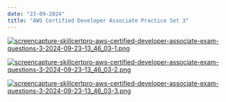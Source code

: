 ```yaml
---
date: "23-09-2024"
title: "AWS Certified Developer Associate Practice Set 3"
---
```

<a href="/images/screencapture-skillcertpro-aws-certified-developer-associate-exam-questions-3-2024-09-23-13_46_03-1.png" target="_blank"><img src="/images/screencapture-skillcertpro-aws-certified-developer-associate-exam-questions-3-2024-09-23-13_46_03-1.png" alt="screencapture-skillcertpro-aws-certified-developer-associate-exam-questions-3-2024-09-23-13_46_03-1.png" /></a>

<a href="/images/screencapture-skillcertpro-aws-certified-developer-associate-exam-questions-3-2024-09-23-13_46_03-2.png" target="_blank"><img src="/images/screencapture-skillcertpro-aws-certified-developer-associate-exam-questions-3-2024-09-23-13_46_03-2.png" alt="screencapture-skillcertpro-aws-certified-developer-associate-exam-questions-3-2024-09-23-13_46_03-2.png" /></a>

<a href="/images/screencapture-skillcertpro-aws-certified-developer-associate-exam-questions-3-2024-09-23-13_46_03-3.png" target="_blank"><img src="/images/screencapture-skillcertpro-aws-certified-developer-associate-exam-questions-3-2024-09-23-13_46_03-3.png" alt="screencapture-skillcertpro-aws-certified-developer-associate-exam-questions-3-2024-09-23-13_46_03-3.png" /></a>
